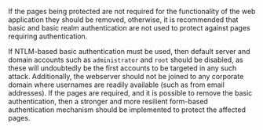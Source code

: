 If the pages being protected are not required for the functionality of
the web application they should be removed, otherwise, it is
recommended that basic and basic realm authentication are not used to
protect against pages requiring authentication.

If NTLM-based basic
authentication must be used, then default server and domain accounts
such as `administrator` and `root` should be disabled, as these will
undoubtedly be the first accounts to be targeted in any such attack.
Additionally, the webserver should not be joined to any corporate
domain where usernames are readily available (such as from email
addresses). If the pages are required, and it is possible to remove
the basic authentication, then a stronger and more resilient
form-based authentication mechanism should be implemented to protect
the affected pages.